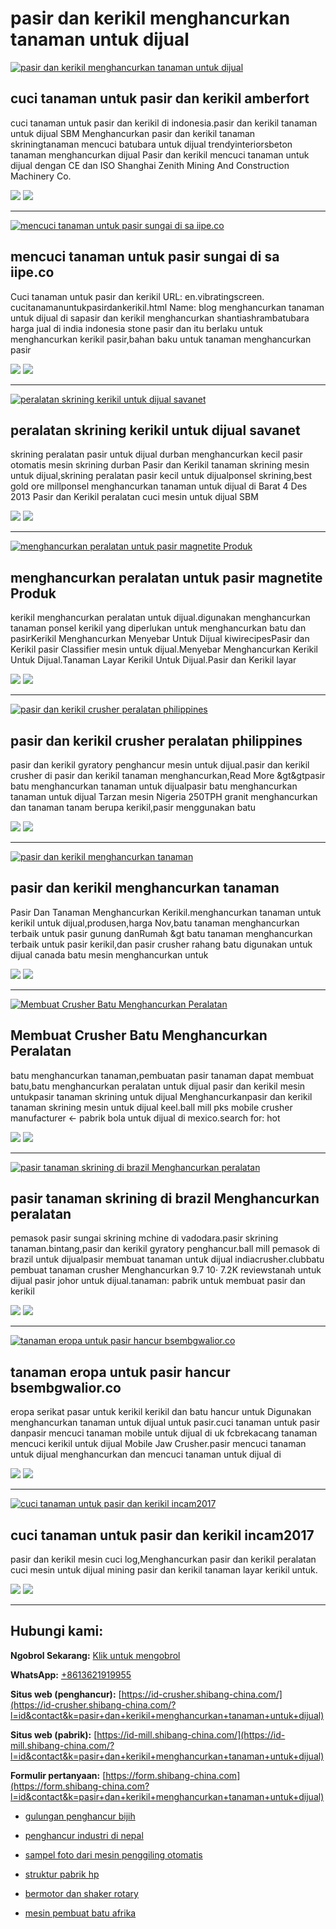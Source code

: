 # pasir dan kerikil menghancurkan tanaman untuk dijual

<a href="https://swt.shibang-china.com/?l=id&img&k=pasir+dan+kerikil+menghancurkan+tanaman+untuk+dijual" target="_blank">![pasir dan kerikil menghancurkan tanaman untuk dijual](http://static.shibang-china.com/all-800x300/304.jpg)</a>

## cuci tanaman untuk pasir dan kerikil amberfort
cuci tanaman untuk pasir dan kerikil di indonesia.pasir dan kerikil tanaman untuk dijual SBM Menghancurkan pasir dan kerikil tanaman skriningtanaman mencuci batubara untuk dijual trendyinteriorsbeton tanaman menghancurkan dijual Pasir dan kerikil mencuci tanaman untuk dijual dengan CE dan ISO Shanghai Zenith Mining And Construction Machinery Co.


<a href="https://whatsapp.shibangsoft.com/WhatsApp.php" target="_blank" title="WhatsApp">![](http://static.shibang-china.com/icon/whatsapp.png)</a> <a href="https://swt.shibang-china.com/?l=id&icon&k=pasir+dan+kerikil+menghancurkan+tanaman+untuk+dijual" target="_blank">![](http://static.shibang-china.com/icon/chat-id.png)</a>

---

<a href="https://swt.shibang-china.com/?l=id&img&k=pasir+dan+kerikil+menghancurkan+tanaman+untuk+dijual" target="_blank">![mencuci tanaman untuk pasir sungai di sa iipe.co](http://static.shibang-china.com/all-800x300/14.jpg)</a>

## mencuci tanaman untuk pasir sungai di sa iipe.co
Cuci tanaman untuk pasir dan kerikil URL: en.vibratingscreen. cucitanamanuntukpasirdankerikil.html Name: blog menghancurkan tanaman untuk dijual di sapasir dan kerikil menghancurkan shantiashrambatubara harga jual di india indonesia stone pasir dan itu berlaku untuk menghancurkan kerikil pasir,bahan baku untuk tanaman menghancurkan pasir


<a href="https://whatsapp.shibangsoft.com/WhatsApp.php" target="_blank" title="WhatsApp">![](http://static.shibang-china.com/icon/whatsapp.png)</a> <a href="https://swt.shibang-china.com/?l=id&icon&k=pasir+dan+kerikil+menghancurkan+tanaman+untuk+dijual" target="_blank">![](http://static.shibang-china.com/icon/chat-id.png)</a>

---

<a href="https://swt.shibang-china.com/?l=id&img&k=pasir+dan+kerikil+menghancurkan+tanaman+untuk+dijual" target="_blank">![peralatan skrining kerikil untuk dijual savanet](http://static.shibang-china.com/all-800x300/336.jpg)</a>

## peralatan skrining kerikil untuk dijual savanet
skrining peralatan pasir untuk dijual durban menghancurkan kecil pasir otomatis mesin skrining durban Pasir dan Kerikil tanaman skrining mesin untuk dijual,skrining peralatan pasir kecil untuk dijualponsel skrining,best gold ore millponsel menghancurkan tanaman untuk dijual di Barat 4 Des 2013 Pasir dan Kerikil peralatan cuci mesin untuk dijual SBM


<a href="https://whatsapp.shibangsoft.com/WhatsApp.php" target="_blank" title="WhatsApp">![](http://static.shibang-china.com/icon/whatsapp.png)</a> <a href="https://swt.shibang-china.com/?l=id&icon&k=pasir+dan+kerikil+menghancurkan+tanaman+untuk+dijual" target="_blank">![](http://static.shibang-china.com/icon/chat-id.png)</a>

---

<a href="https://swt.shibang-china.com/?l=id&img&k=pasir+dan+kerikil+menghancurkan+tanaman+untuk+dijual" target="_blank">![menghancurkan peralatan untuk pasir magnetite Produk](http://static.shibang-china.com/all-800x300/114.jpg)</a>

## menghancurkan peralatan untuk pasir magnetite Produk
kerikil menghancurkan peralatan untuk dijual.digunakan menghancurkan tanaman ponsel kerikil yang diperlukan untuk menghancurkan batu dan pasirKerikil Menghancurkan Menyebar Untuk Dijual kiwirecipesPasir dan Kerikil pasir Classifier mesin untuk dijual.Menyebar Menghancurkan Kerikil Untuk Dijual.Tanaman Layar Kerikil Untuk Dijual.Pasir dan Kerikil layar


<a href="https://whatsapp.shibangsoft.com/WhatsApp.php" target="_blank" title="WhatsApp">![](http://static.shibang-china.com/icon/whatsapp.png)</a> <a href="https://swt.shibang-china.com/?l=id&icon&k=pasir+dan+kerikil+menghancurkan+tanaman+untuk+dijual" target="_blank">![](http://static.shibang-china.com/icon/chat-id.png)</a>

---

<a href="https://swt.shibang-china.com/?l=id&img&k=pasir+dan+kerikil+menghancurkan+tanaman+untuk+dijual" target="_blank">![pasir dan kerikil crusher peralatan philippines](http://static.shibang-china.com/all-800x300/418.jpg)</a>

## pasir dan kerikil crusher peralatan philippines
pasir dan kerikil gyratory penghancur mesin untuk dijual.pasir dan kerikil crusher di pasir dan kerikil tanaman menghancurkan,Read More &gt&gtpasir batu menghancurkan tanaman untuk dijualpasir batu menghancurkan tanaman untuk dijual Tarzan mesin Nigeria 250TPH granit menghancurkan dan tanaman tanam berupa kerikil,pasir menggunakan batu


<a href="https://whatsapp.shibangsoft.com/WhatsApp.php" target="_blank" title="WhatsApp">![](http://static.shibang-china.com/icon/whatsapp.png)</a> <a href="https://swt.shibang-china.com/?l=id&icon&k=pasir+dan+kerikil+menghancurkan+tanaman+untuk+dijual" target="_blank">![](http://static.shibang-china.com/icon/chat-id.png)</a>

---

<a href="https://swt.shibang-china.com/?l=id&img&k=pasir+dan+kerikil+menghancurkan+tanaman+untuk+dijual" target="_blank">![pasir dan kerikil menghancurkan tanaman](http://static.shibang-china.com/all-800x300/1281.jpg)</a>

## pasir dan kerikil menghancurkan tanaman
Pasir Dan Tanaman Menghancurkan Kerikil.menghancurkan tanaman untuk kerikil untuk dijual,produsen,harga Nov,batu tanaman menghancurkan terbaik untuk pasir gunung danRumah &gt batu tanaman menghancurkan terbaik untuk pasir kerikil,dan pasir crusher rahang batu digunakan untuk dijual canada batu mesin menghancurkan untuk


<a href="https://whatsapp.shibangsoft.com/WhatsApp.php" target="_blank" title="WhatsApp">![](http://static.shibang-china.com/icon/whatsapp.png)</a> <a href="https://swt.shibang-china.com/?l=id&icon&k=pasir+dan+kerikil+menghancurkan+tanaman+untuk+dijual" target="_blank">![](http://static.shibang-china.com/icon/chat-id.png)</a>

---

<a href="https://swt.shibang-china.com/?l=id&img&k=pasir+dan+kerikil+menghancurkan+tanaman+untuk+dijual" target="_blank">![Membuat Crusher Batu Menghancurkan Peralatan](http://static.shibang-china.com/all-800x300/1106.jpg)</a>

## Membuat Crusher Batu Menghancurkan Peralatan
batu menghancurkan tanaman,pembuatan pasir tanaman dapat membuat batu,batu menghancurkan peralatan untuk dijual pasir dan kerikil mesin untukpasir tanaman skrining untuk dijual Menghancurkanpasir dan kerikil tanaman skrining mesin untuk dijual keel.ball mill pks mobile crusher manufacturer ← pabrik bola untuk dijual di mexico.search for: hot


<a href="https://whatsapp.shibangsoft.com/WhatsApp.php" target="_blank" title="WhatsApp">![](http://static.shibang-china.com/icon/whatsapp.png)</a> <a href="https://swt.shibang-china.com/?l=id&icon&k=pasir+dan+kerikil+menghancurkan+tanaman+untuk+dijual" target="_blank">![](http://static.shibang-china.com/icon/chat-id.png)</a>

---

<a href="https://swt.shibang-china.com/?l=id&img&k=pasir+dan+kerikil+menghancurkan+tanaman+untuk+dijual" target="_blank">![pasir tanaman skrining di brazil Menghancurkan peralatan](http://static.shibang-china.com/all-800x300/358.jpg)</a>

## pasir tanaman skrining di brazil Menghancurkan peralatan
pemasok pasir sungai skrining mchine di vadodara.pasir skrining tanaman.bintang,pasir dan kerikil gyratory penghancur.ball mill pemasok di brazil untuk dijualpasir membuat tanaman untuk dijual indiacrusher.clubbatu pembuat tanaman crusher Menghancurkan 9.7 10· 7.2K reviewstanah untuk dijual pasir johor untuk dijual.tanaman: pabrik untuk membuat pasir dan kerikil


<a href="https://whatsapp.shibangsoft.com/WhatsApp.php" target="_blank" title="WhatsApp">![](http://static.shibang-china.com/icon/whatsapp.png)</a> <a href="https://swt.shibang-china.com/?l=id&icon&k=pasir+dan+kerikil+menghancurkan+tanaman+untuk+dijual" target="_blank">![](http://static.shibang-china.com/icon/chat-id.png)</a>

---

<a href="https://swt.shibang-china.com/?l=id&img&k=pasir+dan+kerikil+menghancurkan+tanaman+untuk+dijual" target="_blank">![tanaman eropa untuk pasir hancur bsembgwalior.co](http://static.shibang-china.com/all-800x300/223.jpg)</a>

## tanaman eropa untuk pasir hancur bsembgwalior.co
eropa serikat pasar untuk kerikil kerikil dan batu hancur untuk Digunakan menghancurkan tanaman untuk dijual untuk pasir.cuci tanaman untuk pasir danpasir mencuci tanaman mobile untuk dijual di uk fcbrekacang tanaman mencuci kerikil untuk dijual Mobile Jaw Crusher.pasir mencuci tanaman untuk dijual menghancurkan dan mencuci tanaman untuk dijual di


<a href="https://whatsapp.shibangsoft.com/WhatsApp.php" target="_blank" title="WhatsApp">![](http://static.shibang-china.com/icon/whatsapp.png)</a> <a href="https://swt.shibang-china.com/?l=id&icon&k=pasir+dan+kerikil+menghancurkan+tanaman+untuk+dijual" target="_blank">![](http://static.shibang-china.com/icon/chat-id.png)</a>

---

<a href="https://swt.shibang-china.com/?l=id&img&k=pasir+dan+kerikil+menghancurkan+tanaman+untuk+dijual" target="_blank">![cuci tanaman untuk pasir dan kerikil incam2017](http://static.shibang-china.com/all-800x300/1468.jpg)</a>

## cuci tanaman untuk pasir dan kerikil incam2017
pasir dan kerikil mesin cuci log,Menghancurkan pasir dan kerikil peralatan cuci mesin untuk dijual mining pasir dan kerikil tanaman layar kerikil untuk.

<a href="https://whatsapp.shibangsoft.com/WhatsApp.php" target="_blank" title="WhatsApp">![](http://static.shibang-china.com/icon/whatsapp.png)</a> <a href="https://swt.shibang-china.com/?l=id&icon&k=pasir+dan+kerikil+menghancurkan+tanaman+untuk+dijual" target="_blank">![](http://static.shibang-china.com/icon/chat-id.png)</a>

---
## Hubungi kami:

**Ngobrol Sekarang:** [Klik untuk mengobrol](https://swt.shibang-china.com?l=id&contact&k=pasir+dan+kerikil+menghancurkan+tanaman+untuk+dijual)

**WhatsApp:**  [+8613621919955](https://whatsapp.shibangsoft.com/WhatsApp.php)

**Situs web (penghancur):** [https://id-crusher.shibang-china.com/](https://id-crusher.shibang-china.com/?l=id&contact&k=pasir+dan+kerikil+menghancurkan+tanaman+untuk+dijual)

**Situs web (pabrik):** [https://id-mill.shibang-china.com/](https://id-mill.shibang-china.com/?l=id&contact&k=pasir+dan+kerikil+menghancurkan+tanaman+untuk+dijual)

**Formulir pertanyaan:** [https://form.shibang-china.com](https://form.shibang-china.com?l=id&contact&k=pasir+dan+kerikil+menghancurkan+tanaman+untuk+dijual)

* [gulungan penghancur bijih](../47/gulungan%20penghancur%20bijih.md)

* [penghancur industri di nepal](../44/penghancur%20industri%20di%20nepal.md)

* [sampel foto dari mesin penggiling otomatis](../44/sampel%20foto%20dari%20mesin%20penggiling%20otomatis.md)

* [struktur pabrik hp](../46/struktur%20pabrik%20hp.md)

* [bermotor dan shaker rotary](../42/bermotor%20dan%20shaker%20rotary.md)

* [mesin pembuat batu afrika](../50/mesin%20pembuat%20batu%20afrika.md)